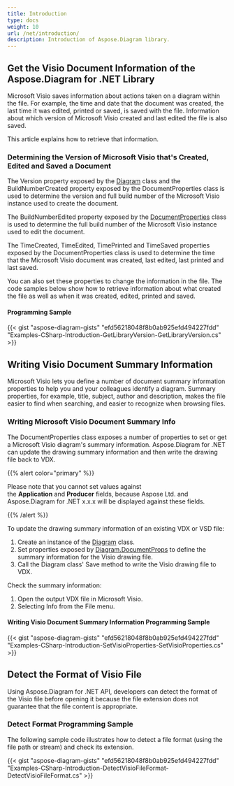 ```yaml
---
title: Introduction
type: docs
weight: 10
url: /net/introduction/
description: Introduction of Aspose.Diagram library.
---
```


## **Get the Visio Document Information of the Aspose.Diagram for .NET Library**
Microsoft Visio saves information about actions taken on a diagram within the file. For example, the time and date that the document was created, the last time it was edited, printed or saved, is saved with the file. Information about which version of Microsoft Visio created and last edited the file is also saved.

This article explains how to retrieve that information.
### **Determining the Version of Microsoft Visio that's Created, Edited and Saved a Document**
The Version property exposed by the [Diagram](https://reference.aspose.com/diagram/net/aspose.diagram/diagram/) class and the BuildNumberCreated property exposed by the DocumentProperties class is used to determine the version and full build number of the Microsoft Visio instance used to create the document.

The BuildNumberEdited property exposed by the [DocumentProperties](https://reference.aspose.com/diagram/net/aspose.diagram/documentproperties) class is used to determine the full build number of the Microsoft Visio instance used to edit the document.

The TimeCreated, TimeEdited, TimePrinted and TimeSaved properties exposed by the DocumentProperties class is used to determine the time that the Microsoft Visio document was created, last edited, last printed and last saved.

You can also set these properties to change the information in the file. The code samples below show how to retrieve information about what created the file as well as when it was created, edited, printed and saved.
#### **Programming Sample**
{{< gist "aspose-diagram-gists" "efd56218048f8b0ab925efd494227fdd" "Examples-CSharp-Introduction-GetLibraryVersion-GetLibraryVersion.cs" >}}
## **Writing Visio Document Summary Information**
Microsoft Visio lets you define a number of document summary information properties to help you and your colleagues identify a diagram. Summary properties, for example, title, subject, author and description, makes the file easier to find when searching, and easier to recognize when browsing files.
### **Writing Microsoft Visio Document Summary Info**
The DocumentProperties class exposes a number of properties to set or get a Microsoft Visio diagram's summary information. Aspose.Diagram for .NET can update the drawing summary information and then write the drawing file back to VDX.

{{% alert color="primary" %}} 

Please note that you cannot set values against the **Application** and **Producer** fields, because Aspose Ltd. and Aspose.Diagram for .NET x.x.x will be displayed against these fields.

{{% /alert %}} 

To update the drawing summary information of an existing VDX or VSD file:

1. Create an instance of the [Diagram](https://reference.aspose.com/diagram/net/aspose.diagram/diagram/) class.
1. Set properties exposed by [Diagram.DocumentProps](https://reference.aspose.com/diagram/net/aspose.diagram/diagram/properties/documentprops) to define the summary information for the Visio drawing file.
1. Call the Diagram class' Save method to write the Visio drawing file to VDX.

Check the summary information:

1. Open the output VDX file in Microsoft Visio.
1. Selecting Info from the File menu.
#### **Writing Visio Document Summary Information Programming Sample**
{{< gist "aspose-diagram-gists" "efd56218048f8b0ab925efd494227fdd" "Examples-CSharp-Introduction-SetVisioProperties-SetVisioProperties.cs" >}}
## **Detect the Format of Visio File**
Using Aspose.Diagram for .NET API, developers can detect the format of the Visio file before opening it because the file extension does not guarantee that the file content is appropriate.
### **Detect Format Programming Sample**
The following sample code illustrates how to detect a file format (using the file path or stream) and check its extension.

{{< gist "aspose-diagram-gists" "efd56218048f8b0ab925efd494227fdd" "Examples-CSharp-Introduction-DetectVisioFileFormat-DetectVisioFileFormat.cs" >}}
